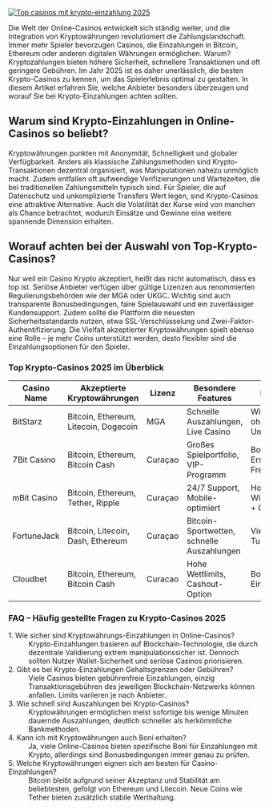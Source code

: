 [![Top casinos mit krypto-einzahlung 2025](https://123-caf.pages.dev/gitsignup.png)](https://vrmoo.ru/Bt82HjjY)

<p>Die Welt der Online-Casinos entwickelt sich ständig weiter, und die Integration von Kryptowährungen revolutioniert die Zahlungslandschaft. Immer mehr Spieler bevorzugen Casinos, die Einzahlungen in Bitcoin, Ethereum oder anderen digitalen Währungen ermöglichen. Warum? Kryptozahlungen bieten höhere Sicherheit, schnellere Transaktionen und oft geringere Gebühren. Im Jahr 2025 ist es daher unerlässlich, die besten Krypto-Casinos zu kennen, um das Spielerlebnis optimal zu gestalten. In diesem Artikel erfahren Sie, welche Anbieter besonders überzeugen und worauf Sie bei Krypto-Einzahlungen achten sollten.</p>  <h2>Warum sind Krypto-Einzahlungen in Online-Casinos so beliebt?</h2> <p>Kryptowährungen punkten mit Anonymität, Schnelligkeit und globaler Verfügbarkeit. Anders als klassische Zahlungsmethoden sind Krypto-Transaktionen dezentral organisiert, was Manipulationen nahezu unmöglich macht. Zudem entfallen oft aufwendige Verifizierungen und Wartezeiten, die bei traditionellen Zahlungsmitteln typisch sind. Für Spieler, die auf Datenschutz und unkomplizierte Transfers Wert legen, sind Krypto-Casinos eine attraktive Alternative. Auch die Volatilität der Kurse wird von manchen als Chance betrachtet, wodurch Einsätze und Gewinne eine weitere spannende Dimension erhalten.</p>  <h2>Worauf achten bei der Auswahl von Top-Krypto-Casinos?</h2> <p>Nur weil ein Casino Krypto akzeptiert, heißt das nicht automatisch, dass es top ist. Seriöse Anbieter verfügen über gültige Lizenzen aus renommierten Regulierungsbehörden wie der MGA oder UKGC. Wichtig sind auch transparente Bonusbedingungen, faire Spielauswahl und ein zuverlässiger Kundensupport. Zudem sollte die Plattform die neuesten Sicherheitsstandards nutzen, etwa SSL-Verschlüsselung und Zwei-Faktor-Authentifizierung. Die Vielfalt akzeptierter Kryptowährungen spielt ebenso eine Rolle – je mehr Coins unterstützt werden, desto flexibler sind die Einzahlungsoptionen für den Spieler.</p>  <h3>Top Krypto-Casinos 2025 im Überblick</h3> <table>   <thead>     <tr>       <th>Casino Name</th>       <th>Akzeptierte Kryptowährungen</th>       <th>Lizenz</th>       <th>Besondere Features</th>       <th>Bonusangebot</th>     </tr>   </thead>   <tbody>     <tr>       <td>BitStarz</td>       <td>Bitcoin, Ethereum, Litecoin, Dogecoin</td>       <td>MGA</td>       <td>Schnelle Auszahlungen, Live Casino</td>       <td>Willkommensbonus ohne Umsatzanforderung</td>     </tr>     <tr>       <td>7Bit Casino</td>       <td>Bitcoin, Ethereum, Bitcoin Cash</td>       <td>Curaçao</td>       <td>Großes Spielportfolio, VIP-Programm</td>       <td>Bonus auf Ersteinzahlung + Freispiele</td>     </tr>     <tr>       <td>mBit Casino</td>       <td>Bitcoin, Ethereum, Tether, Ripple</td>       <td>Curaçao</td>       <td>24/7 Support, Mobile-optimiert</td>       <td>Hoher Willkommensbonus + Cashback</td>     </tr>     <tr>       <td>FortuneJack</td>       <td>Bitcoin, Litecoin, Dash, Ethereum</td>       <td>Curaçao</td>       <td>Bitcoin-Sportwetten, schnelle Auszahlungen</td>       <td>Vielseitige Boni und Turniere</td>     </tr>     <tr>       <td>Cloudbet</td>       <td>Bitcoin, Ethereum, Bitcoin Cash</td>       <td>Curacao</td>       <td>Hohe Wettlimits, Cashout-Option</td>       <td>Bonus auf erste Einzahlung</td>     </tr>   </tbody> </table>  <h3>FAQ – Häufig gestellte Fragen zu Krypto-Casinos 2025</h3> <dl>   <dt>1. Wie sicher sind Kryptowährungs-Einzahlungen in Online-Casinos?</dt>   <dd>Krypto-Einzahlungen basieren auf Blockchain-Technologie, die durch dezentrale Validierung extrem manipulationssicher ist. Dennoch sollten Nutzer Wallet-Sicherheit und seriöse Casinos priorisieren.</dd>    <dt>2. Gibt es bei Krypto-Einzahlungen Gehaltsgrenzen oder Gebühren?</dt>   <dd>Viele Casinos bieten gebührenfreie Einzahlungen, einzig Transaktionsgebühren des jeweiligen Blockchain-Netzwerks können anfallen. Limits variieren je nach Anbieter.</dd>    <dt>3. Wie schnell sind Auszahlungen bei Krypto-Casinos?</dt>   <dd>Kryptowährungen ermöglichen meist sofortige bis wenige Minuten dauernde Auszahlungen, deutlich schneller als herkömmliche Bankmethoden.</dd>    <dt>4. Kann ich mit Kryptowährungen auch Boni erhalten?</dt>   <dd>Ja, viele Online-Casinos bieten spezifische Boni für Einzahlungen mit Krypto, allerdings sind Bonusbedingungen immer genau zu prüfen.</dd>    <dt>5. Welche Kryptowährungen eignen sich am besten für Casino-Einzahlungen?</dt>   <dd>Bitcoin bleibt aufgrund seiner Akzeptanz und Stabilität am beliebtesten, gefolgt von Ethereum und Litecoin. Neue Coins wie Tether bieten zusätzlich stabile Werthaltung.</dd> </dl>